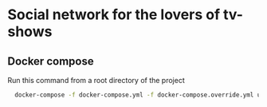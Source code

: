 # Social network for the lovers of tv-shows



## Docker compose

Run this command from a root directory of the project

```bash
  docker-compose -f docker-compose.yml -f docker-compose.override.yml up -d --build
```
    
